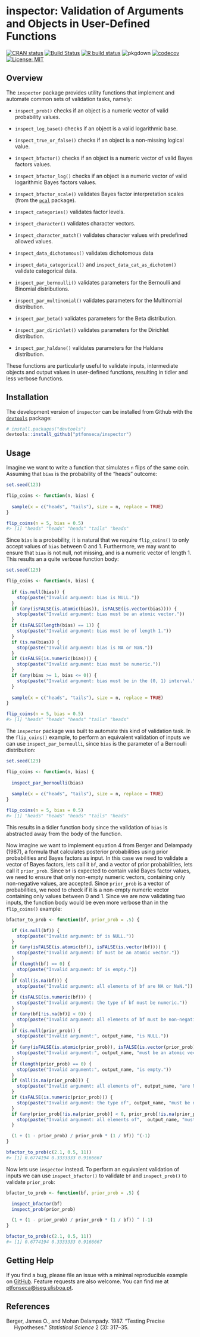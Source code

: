 
<!-- README.md is generated from README.Rmd. Please edit that file -->

# inspector: Validation of Arguments and Objects in User-Defined Functions

<!-- badges: start -->

[![CRAN
status](https://www.r-pkg.org/badges/version/inspector)](https://CRAN.R-project.org/package=inspector)
[![Build
Status](https://travis-ci.com/ptfonseca/inspector.svg?branch=master)](https://travis-ci.com/ptfonseca/inspector)
[![R build
status](https://github.com/ptfonseca/inspector/workflows/R-CMD-check/badge.svg)](https://github.com/ptfonseca/inspector/actions)
![pkgdown](https://github.com/ptfonseca/inspector/workflows/pkgdown/badge.svg)
[![codecov](https://codecov.io/gh/ptfonseca/inspector/branch/master/graph/badge.svg?branch=master&kill_cache=1)](https://codecov.io/gh/ptfonseca/inspector)
[![License:
MIT](https://img.shields.io/badge/License-MIT-brightgreen.svg)](https://opensource.org/licenses/MIT)
<!-- badges: end -->

## Overview

The `inspector` package provides utility functions that implement and
automate common sets of validation tasks, namely:

-   `inspect_prob()` checks if an object is a numeric vector of valid
    probability values.

-   `inspect_log_base()` checks if an object is a valid logarithmic
    base.

-   `inspect_true_or_false()` checks if an object is a non-missing
    logical value.

-   `inspect_bfactor()` checks if an object is a numeric vector of valid
    Bayes factors values.

-   `inspect_bfactor_log()` checks if an object is a numeric vector of
    valid logarithmic Bayes factors values.

-   `inspect_bfactor_scale()` validates Bayes factor interpretation
    scales (from the [`pcal`](https://ptfonseca.github.io/pcal/)
    package).

-   `inspect_categories()` validates factor levels.

-   `inspect_character()` validates character vectors.

-   `inspect_character_match()` validates character values with
    predefined allowed values.

-   `inspect_data_dichotomous()` validates dichotomous data

-   `inspect_data_categorical()` and `inspect_data_cat_as_dichotom()`
    validate categorical data.

-   `inspect_par_bernoulli()` validates parameters for the Bernoulli and
    Binomial distributions.

-   `inspect_par_multinomial()` validates parameters for the Multinomial
    distribution.

-   `inspect_par_beta()` validates parameters for the Beta distribution.

-   `inspect_par_dirichlet()` validates parameters for the Dirichlet
    distribution.

-   `inspect_par_haldane()` validates parameters for the Haldane
    distribution.

These functions are particularly useful to validate inputs, intermediate
objects and output values in user-defined functions, resulting in tidier
and less verbose functions.

## Installation

The development version of `inspector` can be installed from Github with
the [`devtools`](https://devtools.r-lib.org) package:

``` r
# install.packages("devtools")
devtools::install_github("ptfonseca/inspector")
```

## Usage

Imagine we want to write a function that simulates `n` flips of the same
coin. Assuming that `bias` is the probability of the “heads” outcome:

``` r
set.seed(123)

flip_coins <- function(n, bias) { 
  
  sample(x = c("heads", "tails"), size = n, replace = TRUE)
}

flip_coins(n = 5, bias = 0.5)
#> [1] "heads" "heads" "heads" "tails" "heads"
```

Since `bias` is a probability, it is natural that we require
`flip_coins()` to only accept values of `bias` between 0 and 1.
Furthermore, we may want to ensure that `bias` is not null, not missing,
and is a numeric vector of length 1. This results an a quite verbose
function body:

``` r
set.seed(123)

flip_coins <- function(n, bias) {
  
  if (is.null(bias)) {
    stop(paste("Invalid argument: bias is NULL."))
  }
  if (any(isFALSE(is.atomic(bias)), isFALSE(is.vector(bias)))) {
    stop(paste("Invalid argument: bias must be an atomic vector."))
  }
  if (isFALSE(length(bias) == 1)) {
    stop(paste("Invalid argument: bias must be of length 1."))
  }
  if (is.na(bias)) {
    stop(paste("Invalid argument: bias is NA or NaN."))
  }
  if (isFALSE(is.numeric(bias))) {
    stop(paste("Invalid argument: bias must be numeric."))
  }
  if (any(bias >= 1, bias <= 0)) {
    stop(paste("Invalid argument: bias must be in the (0, 1) interval."))
  }
  
  sample(x = c("heads", "tails"), size = n, replace = TRUE)
}

flip_coins(n = 5, bias = 0.5)
#> [1] "heads" "heads" "heads" "tails" "heads"
```

The `inspector` package was built to automate this kind of validation
task. In the `flip_coins()` example, to perform an equivalent validation
of inputs we can use `inspect_par_bernoulli`, since `bias` is the
parameter of a Bernoulli distribution:

``` r
set.seed(123)

flip_coins <- function(n, bias) {
  
  inspect_par_bernoulli(bias)
  
  sample(x = c("heads", "tails"), size = n, replace = TRUE)
}

flip_coins(n = 5, bias = 0.5)
#> [1] "heads" "heads" "heads" "tails" "heads"
```

This results in a tidier function body since the validation of `bias` is
abstracted away from the body of the function.

Now imagine we want to implement equation 4 from Berger and Delampady
(1987), a formula that calculates posterior probabilities using prior
probabilities and Bayes factors as input. In this case we need to
validate a vector of Bayes factors, lets call it `bf`, and a vector of
prior probabilities, lets call it `prior_prob`. Since `bf` is expected
to contain valid Bayes factor values, we need to ensure that only
non-empty numeric vectors, containing only non-negative values, are
accepted. Since `prior_prob` is a vector of probabilities, we need to
check if it is a non-empty numeric vector containing only values between
0 and 1. Since we are now validating two inputs, the function body would
be even more verbose than in the `flip_coins()` example:

``` r
bfactor_to_prob <- function(bf, prior_prob = .5) {

  if (is.null(bf)) {
    stop(paste("Invalid argument: bf is NULL."))
  }
  if (any(isFALSE(is.atomic(bf)), isFALSE(is.vector(bf)))) {
    stop(paste("Invalid argument: bf must be an atomic vector."))
  }
  if (length(bf) == 0) {
    stop(paste("Invalid argument: bf is empty."))
  }
  if (all(is.na(bf))) {
    stop(paste("Invalid argument: all elements of bf are NA or NaN."))
  }
  if (isFALSE(is.numeric(bf))) {
    stop(paste("Invalid argument: the type of bf must be numeric."))
  }
  if (any(bf[!is.na(bf)] < 0)) {
    stop(paste("Invalid argument: all elements of bf must be non-negative."))
  }
  if (is.null(prior_prob)) {
    stop(paste("Invalid argument:", output_name, "is NULL."))
  }
  if (any(isFALSE(is.atomic(prior_prob)), isFALSE(is.vector(prior_prob)))) {
    stop(paste("Invalid argument:", output_name, "must be an atomic vector."))
  }
  if (length(prior_prob) == 0) {
    stop(paste("Invalid argument:", output_name, "is empty."))
  }
  if (all(is.na(prior_prob))) {
    stop(paste("Invalid argument: all elements of", output_name, "are NA or NaN."))
  }
  if (isFALSE(is.numeric(prior_prob))) {
    stop(paste("Invalid argument: the type of", output_name, "must be numeric."))
  }
  if (any(prior_prob[!is.na(prior_prob)] < 0, prior_prob[!is.na(prior_prob)] > 1)) {
    stop(paste("Invalid argument: all elements of",  output_name, "must be in the [0, 1] interval."))
  }

  (1 + (1 - prior_prob) / prior_prob * (1 / bf)) ^(-1)
}

bfactor_to_prob(c(2.1, 0.5, 11))
#> [1] 0.6774194 0.3333333 0.9166667
```

Now lets use `inspector` instead. To perform an equivalent validation of
inputs we can use `inspect_bfactor()` to validate `bf` and
`inspect_prob()` to validate `prior_prob`:

``` r
bfactor_to_prob <- function(bf, prior_prob = .5) {

  inspect_bfactor(bf)
  inspect_prob(prior_prob)

  (1 + (1 - prior_prob) / prior_prob * (1 / bf)) ^ (-1)
}

bfactor_to_prob(c(2.1, 0.5, 11))
#> [1] 0.6774194 0.3333333 0.9166667
```

## Getting Help

If you find a bug, please file an issue with a minimal reproducible
example on [GitHub](https://github.com/ptfonseca/inspector/issues).
Feature requests are also welcome. You can find me at
<ptfonseca@iseg.ulisboa.pt>.

## References

<div id="refs" class="references csl-bib-body hanging-indent">

<div id="ref-bergerDelampady1987" class="csl-entry">

Berger, James O., and Mohan Delampady. 1987. “Testing Precise
Hypotheses.” *Statistical Science* 2 (3): 317–35.

</div>

</div>
